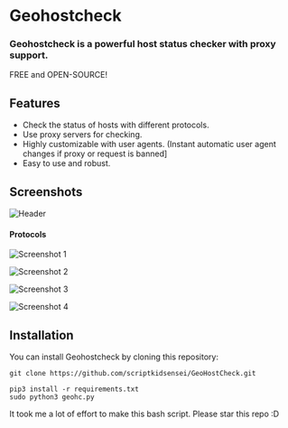 # Geohostcheck

### Geohostcheck is a powerful host status checker with proxy support.

FREE and OPEN-SOURCE!

## Features 

- Check the status of hosts with different protocols.
- Use proxy servers for checking.
- Highly customizable with user agents. (Instant automatic user agent changes if proxy or request is banned]
- Easy to use and robust.
## Screenshots

![Header](https://github.com/scriptkidsensei/GeoHostCheck/assets/55909183/fea0a2eb-905e-4858-b2a7-17d3d8222ea1)

#### Protocols

![Screenshot 1](https://github.com/scriptkidsensei/GeoHostCheck/assets/55909183/03ed5f0f-b5e7-4d6f-9139-afe86e4c6a36)

![Screenshot 2](https://github.com/scriptkidsensei/GeoHostCheck/assets/55909183/a78db6dd-6a6a-47d7-9dd2-cf8df0f505e9)

![Screenshot 3](https://github.com/scriptkidsensei/GeoHostCheck/assets/55909183/f64187de-c789-4cd8-9824-20e79b3dc024)

![Screenshot 4](https://github.com/scriptkidsensei/GeoHostCheck/assets/55909183/523e67ac-26a0-473e-bb1d-70e734ef3976)

## Installation

You can install Geohostcheck by cloning this repository:

```shell
git clone https://github.com/scriptkidsensei/GeoHostCheck.git

```

```shell
pip3 install -r requirements.txt
sudo python3 geohc.py
```


It took me a lot of effort to make this bash script. Please star this repo :D
